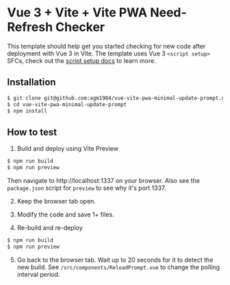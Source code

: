 # Vue 3 + Vite + Vite PWA Need-Refresh Checker

This template should help get you started checking for new code after deployment with Vue 3 in Vite. The template uses Vue 3 `<script setup>` SFCs, check out the [script setup docs](https://v3.vuejs.org/api/sfc-script-setup.html#sfc-script-setup) to learn more.

## Installation

``` bash
$ git clone git@github.com:agm1984/vue-vite-pwa-minimal-update-prompt.git
$ cd vue-vite-pwa-minimal-update-prompt
$ npm install
```

## How to test

1. Build and deploy using Vite Preview

``` bash
$ npm run build
$ npm run preview
```

Then navigate to http://localhost:1337 on your browser. Also see the `package.json` script for `preview` to see why it's port 1337.

2. Keep the browser tab open.

3. Modify the code and save 1+ files.

4. Re-build and re-deploy

``` bash
$ npm run build
$ npm run preview
```

5. Go back to the browser tab. Wait up to 20 seconds for it to detect the new build. See `/src/components/ReloadPrompt.vue` to change the polling interval period.
